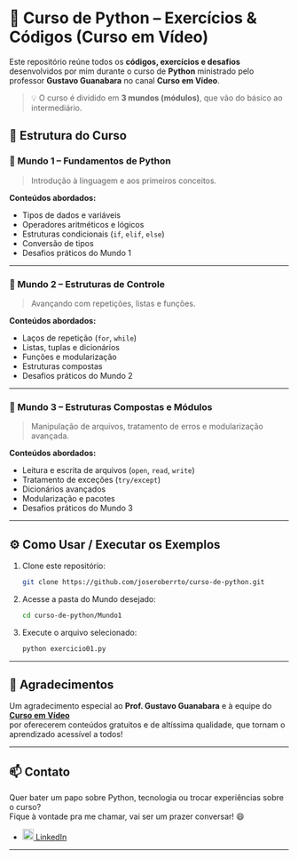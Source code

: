 # 🐍 Curso de Python – Exercícios & Códigos (Curso em Vídeo)

Este repositório reúne todos os **códigos, exercícios e desafios** desenvolvidos por mim durante o curso de **Python** ministrado pelo professor **Gustavo Guanabara** no canal **Curso em Vídeo**.

> 💡 O curso é dividido em **3 mundos (módulos)**, que vão do básico ao intermediário.

## 🧭 Estrutura do Curso

### 🥇 Mundo 1 – Fundamentos de Python
> Introdução à linguagem e aos primeiros conceitos.

**Conteúdos abordados:**
- Tipos de dados e variáveis  
- Operadores aritméticos e lógicos  
- Estruturas condicionais (`if`, `elif`, `else`)  
- Conversão de tipos  
- Desafios práticos do Mundo 1  

---

### 🥈 Mundo 2 – Estruturas de Controle
> Avançando com repetições, listas e funções.

**Conteúdos abordados:**
- Laços de repetição (`for`, `while`)  
- Listas, tuplas e dicionários  
- Funções e modularização  
- Estruturas compostas  
- Desafios práticos do Mundo 2  

---

### 🥉 Mundo 3 – Estruturas Compostas e Módulos
> Manipulação de arquivos, tratamento de erros e modularização avançada.

**Conteúdos abordados:**
- Leitura e escrita de arquivos (`open`, `read`, `write`)  
- Tratamento de exceções (`try/except`)  
- Dicionários avançados  
- Modularização e pacotes  
- Desafios práticos do Mundo 3  

---

## ⚙️ Como Usar / Executar os Exemplos

1. Clone este repositório:
   ```bash
   git clone https://github.com/joseroberrto/curso-de-python.git

2. Acesse a pasta do Mundo desejado:
    ```bash
    cd curso-de-python/Mundo1
    
3. Execute o arquivo selecionado:
    ```bash
    python exercicio01.py
---

## 🙏 Agradecimentos

Um agradecimento especial ao **Prof. Gustavo Guanabara** e à equipe do [**Curso em Vídeo**](https://www.cursoemvideo.com)  
por oferecerem conteúdos gratuitos e de altíssima qualidade, que tornam o aprendizado acessível a todos!


---

## 📫 Contato

Quer bater um papo sobre Python, tecnologia ou trocar experiências sobre o curso?  
Fique à vontade pra me chamar, vai ser um prazer conversar! 😄  

- [<img src="https://cdn.jsdelivr.net/gh/devicons/devicon/icons/linkedin/linkedin-original.svg" width="20"/> LinkedIn](https://www.linkedin.com/in/jos%C3%A9-roberto-80b02a383/)

---

